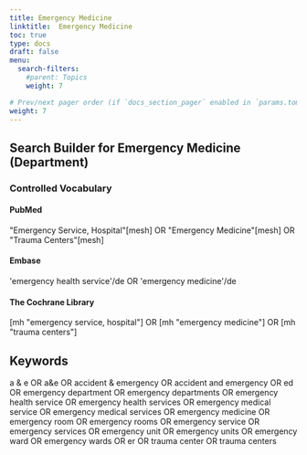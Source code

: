 ```yaml
---
title: Emergency Medicine
linktitle:  Emergency Medicine
toc: true
type: docs
draft: false
menu:
  search-filters:
    #parent: Topics
    weight: 7

# Prev/next pager order (if `docs_section_pager` enabled in `params.toml`)
weight: 7
---
```



## Search Builder for Emergency Medicine (Department)

### Controlled Vocabulary

#### PubMed
"Emergency Service, Hospital"[mesh] OR "Emergency Medicine"[mesh] OR "Trauma Centers"[mesh]

#### Embase
'emergency health service'/de OR 'emergency medicine'/de 

#### The Cochrane Library
[mh "emergency service, hospital"] OR [mh "emergency medicine"] OR [mh "trauma centers"]
## Keywords

a & e OR a&e OR accident & emergency OR accident and emergency OR ed OR emergency department OR emergency departments OR emergency health service OR emergency health services OR emergency medical service OR emergency medical services OR emergency medicine OR emergency room OR emergency rooms OR emergency service OR emergency services OR emergency unit OR emergency units OR emergency ward OR emergency wards OR er OR trauma center OR trauma centers
